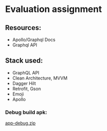 # Evaluation assignment

## Resources: 
- Apollo/Graphql Docs
- Graphql API 

## Stack used:
- GraphQL API
- Clean Architecture, MVVM
- Dagger Hilt
- Retrofit, Gson
- Emoji
- Apollo

### Debug build apk:
[app-debug.zip](https://github.com/ManuchekhrT/leads-graphql/files/11516305/app-debug.zip)




